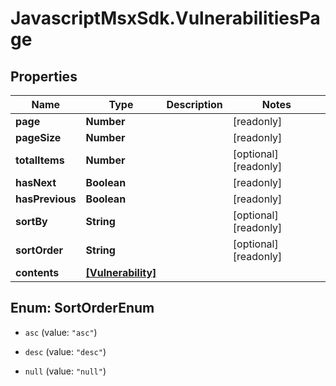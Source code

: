# JavascriptMsxSdk.VulnerabilitiesPage

## Properties

Name | Type | Description | Notes
------------ | ------------- | ------------- | -------------
**page** | **Number** |  | [readonly] 
**pageSize** | **Number** |  | [readonly] 
**totalItems** | **Number** |  | [optional] [readonly] 
**hasNext** | **Boolean** |  | [readonly] 
**hasPrevious** | **Boolean** |  | [readonly] 
**sortBy** | **String** |  | [optional] [readonly] 
**sortOrder** | **String** |  | [optional] [readonly] 
**contents** | [**[Vulnerability]**](Vulnerability.md) |  | 



## Enum: SortOrderEnum


* `asc` (value: `"asc"`)

* `desc` (value: `"desc"`)

* `null` (value: `"null"`)




